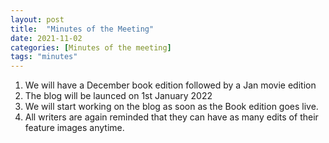 ```yaml
---
layout: post
title:  "Minutes of the Meeting"
date: 2021-11-02
categories: [Minutes of the meeting]
tags: "minutes"
---
```


1. We will have a December book edition followed by a Jan movie edition
2. The blog will be launced on 1st January 2022
3. We will start working on the blog as soon as the Book edition goes live.
4. All writers are again reminded that they can have as many edits of their feature images anytime.